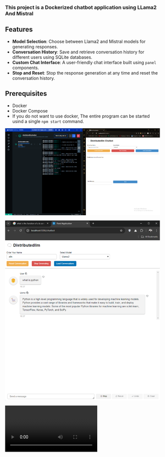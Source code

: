 

### This project is a Dockerized chatbot application using LLama2 And Mistral

## Features

- **Model Selection**: Choose between Llama2 and Mistral models for generating responses.
- **Conversation History**: Save and retrieve conversation history for different users using SQLite databases.
- **Custom Chat Interface**: A user-friendly chat interface built using `panel` components.
- **Stop and Reset**: Stop the response generation at any time and reset the conversation history.



## Prerequisites

- Docker
- Docker Compose
- If you do not want to use docker, The entire program can be started usind a single `npm start` command.


![Alt text](srcchatbot.png)

![Alt text](srcchatbot2.png)


<video src="demo.mp4" width="300" />

## Project Structure

```
.
├── Dockerfile               # Dockerfile to build the container
├── docker-compose.yml       # Docker Compose configuration
├── chatbot.py               # Main Python script for the chatbot
├── package.json             # Node.js package configuration
├── tsconfig.json            # TypeScript configuration
├── src
│   └── server.ts            # TypeScript server entry point
└── conversations/            # Directory for storing SQLite databases
```

## Setup Instructions

### 1. Clone the Repository

Clone this repository to your local machine:

```bash
git clone https://github.com/alinanjum1999/distributedllm.git
cd distributedllm-chatbot
```

### 2. Build the Docker Container

Use Docker Compose to build the container:

```bash
docker-compose up --build
```

This command will:

- Install Node.js dependencies (including TypeScript and `ts-node`).
- Install Python dependencies (`panel`, `ctransformers`, and `pyyaml`).
- Set up the environment and start the application.

### 3. Run the Application

After the build is complete, you can start the application:

```bash
docker-compose up
```

The application should now be accessible at:

- **Chatbot Interface**: `http://localhost:5700` (Note: WebScout does not allow the chatbot to run on port 5600, so it runs on 5700 instead. Check DOOCKERFILE FOR more information)
- **TypeScript Server**: on another port (e.g., `http://localhost:3000`)

### 4. Interacting with the Chatbot

- **Enter Your Name**: Start by entering your name in the input box. This will be used to save and load your conversation history.
- **Select Model**: Choose between Llama2 and Mistral models from the dropdown menu.
- **Send Messages**: Type your message in the input box and click "Send" to interact with the chatbot.
- **Reset Conversation**: Click "Reset Conversation" to reset the current conversation history.
- **Stop Generation**: Click "Stop Generating" to stop the chatbot from generating a response.
- **Load Conversations**: Click "Load Conversations" to retrieve past conversations associated with your name.

### 5. Accessing Conversation History

- All conversation histories are saved in SQLite databases located in the `conversations` directory. Each user's conversations are stored in a separate database file named `<username>_chatbot.db`.

## Technical Details

### `chatbot.py`

The `chatbot.py` script handles the main functionality of the chatbot, including:

- **Model Loading**: Models are loaded using `ctransformers` and cached to avoid reloading.
- **Context Management**: The chatbot uses a sliding window approach to manage context within a specified maximum length.
- **Database Management**: SQLite databases are used to store and retrieve conversation history.

### TypeScript Server

The `src/server.ts` file starts the TypeScript server, which launches the `panel` server as a subprocess using `child_process.spawn`. This server handles routing and any additional logic required for the application.

### Dockerfile

The `Dockerfile` sets up both the Python environment and Node.js environment required to run the application. It installs necessary dependencies and ensures the application is ready to start when the container is launched.

### Environment Configuration

The `BOKEH_ALLOW_WS_ORIGIN` environment variable is used to allow WebSocket connections for the Bokeh server (part of `panel`). This ensures that the application can be accessed from the correct origin.

## Troubleshooting

- **Port Conflicts**: If you encounter port conflicts, you may need to adjust the port mappings in the `docker-compose.yml` file.
- **Model Loading Issues**: If a model fails to load due to missing files, ensure that the model paths and files are correctly specified in the `MODEL_ARGUMENTS` dictionary.
- **Database Errors**: If you encounter issues with saving or loading conversations, verify that the `conversations` directory is writable and that the SQLite databases are correctly structured.

## License

This project is licensed under the MIT License. See the [LICENSE](LICENSE) file for more details.

## Contributing

Contributions are welcome! Please submit pull requests or open issues on the GitHub repository.
"

